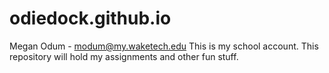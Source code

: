# odiedock.github.io
Megan Odum  - modum@my.waketech.edu
This is my school account.
This repository will hold my assignments and other fun stuff.
